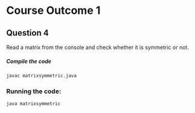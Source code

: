 # Course Outcome 1
## Question 4
Read a matrix from the console and check whether it is symmetric or not.



##### Compile the code


```sh
javac matrixsymmetric.java
```

### Running the code:

```sh
java matrixsymmetric
```
